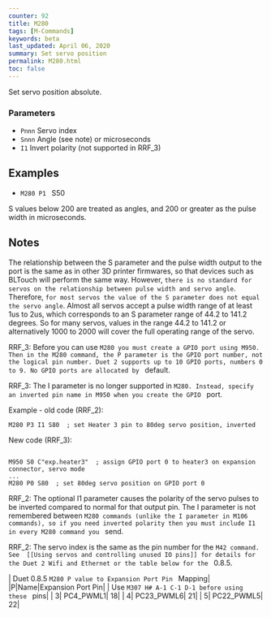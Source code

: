 ```yaml
---
counter: 92
title: M280
tags: [M-Commands] 
keywords: beta 
last_updated: April 06, 2020 
summary: Set servo position 
permalink: M280.html
toc: false 
---
```



Set servo position absolute.

### Parameters

* `Pnnn` Servo index
* `Snnn` Angle (see note) or microseconds
* `I1` Invert polarity (not supported in RRF_3)

## Examples

* ` M280 P1  ` S50

S values below 200 are treated as angles, and 200 or greater as the pulse width in microseconds.

## Notes

The relationship between the S parameter and the pulse width output to the port is the same as in other 3D printer firmwares, so that devices such as BLTouch will perform the same way. However, `there is no standard for servos on the relationship between pulse width and servo angle`. Therefore, `for most servos the value of the S parameter does not equal the servo angle`. Almost all servos accept a pulse width range of at least 1us to 2us, which corresponds to an S parameter range of 44.2 to 141.2 degrees. So for many servos, values in the range 44.2 to 141.2 or alternatively 1000 to 2000 will cover the full operating range of the servo.

RRF_3: Before you can use ` M280 you must create a GPIO port using M950. Then in the M280 command, the P parameter is the GPIO port number, not the logical pin number. Duet 2 supports up to 10 GPIO ports, numbers 0 to 9. No GPIO ports are allocated by  ` default.

RRF_3: The I parameter is no longer supported in ` M280. Instead, specify an inverted pin name in M950 when you create the GPIO  ` port.

Example - old code (RRF_2):

```
M280 P3 I1 S80  ; set Heater 3 pin to 80deg servo position, inverted
```

New code (RRF_3):

```

M950 S0 C"exp.heater3"  ; assign GPIO port 0 to heater3 on expansion connector, servo mode
...
M280 P0 S80  ; set 80deg servo position on GPIO port 0

```

RRF_2: The optional I1 parameter causes the polarity of the servo pulses to be inverted compared to normal for that output pin. The I parameter is not remembered between ` M280 commands (unlike the I parameter in M106 commands), so if you need inverted polarity then you must include I1 in every M280 command you  ` send.

RRF_2: The servo index is the same as the pin number for the ` M42 command. See  [[Using servos and controlling unused IO pins]] for details for the Duet 2 Wifi and Ethernet or the table below for the  ` 0.8.5.

| Duet 0.8.5 ` M280 P value to Expansion Port Pin  ` Mapping|
|P|Name|Expansion Port Pin|
| Use ` M307 H# A-1 C-1 D-1 before using these  ` pins|
| 3| PC4_PWML1| 18|
| 4| PC23_PWML6| 21|
| 5| PC22_PWML5| 22|


